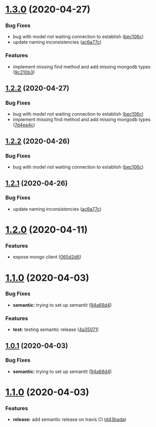 # [1.3.0](https://github.com/gkampitakis/MongoDriver/compare/v1.2.0...v1.3.0) (2020-04-27)


### Bug Fixes

* bug with model not waiting connection to establish ([bec106c](https://github.com/gkampitakis/MongoDriver/commit/bec106c248306f2ae5ef818c86e01f0ea8cc8d1a))
* update naming inconsistencies ([ac6a77c](https://github.com/gkampitakis/MongoDriver/commit/ac6a77c4fa21a6a02eff8f9dfbc23710af43c99c))


### Features

* implement missing find method and add missing mongodb types ([9c210b3](https://github.com/gkampitakis/MongoDriver/commit/9c210b3030fa819e213a1b30970094b2b4e2d845))

## [1.2.2](https://github.com/gkampitakis/MongoDriver/compare/v1.2.1...v1.2.2) (2020-04-27)

### Bug Fixes

-   bug with model not waiting connection to establish ([bec106c](https://github.com/gkampitakis/MongoDriver/commit/bec106c248306f2ae5ef818c86e01f0ea8cc8d1a))
-   implement missing find method and add missing mongodb types ([7d4ea4c](https://github.com/gkampitakis/MongoDriver/commit/7d4ea4c8f10fefb8172c54ba5229e5fcd3fcfdf7))

## [1.2.2](https://github.com/gkampitakis/MongoDriver/compare/v1.2.1...v1.2.2) (2020-04-26)

### Bug Fixes

-   bug with model not waiting connection to establish ([bec106c](https://github.com/gkampitakis/MongoDriver/commit/bec106c248306f2ae5ef818c86e01f0ea8cc8d1a))

## [1.2.1](https://github.com/gkampitakis/MongoDriver/compare/v1.2.0...v1.2.1) (2020-04-26)

### Bug Fixes

-   update naming inconsistencies ([ac6a77c](https://github.com/gkampitakis/MongoDriver/commit/ac6a77c4fa21a6a02eff8f9dfbc23710af43c99c))

# [1.2.0](https://github.com/gkampitakis/MongoDriver/compare/v1.1.0...v1.2.0) (2020-04-11)

### Features

-   expose mongo client ([065d2d6](https://github.com/gkampitakis/MongoDriver/commit/065d2d6b4227299c08a4c9aa9104a41415b5a351))

# [1.1.0](https://github.com/gkampitakis/MongoDriver/compare/v1.0.0...v1.1.0) (2020-04-03)

### Bug Fixes

-   **semantic:** trying to set up semantit ([94a68d4](https://github.com/gkampitakis/MongoDriver/commit/94a68d4d0560aeb3087a62ef6359e811b799be97))

### Features

-   **test:** testing semantic release ([4a35071](https://github.com/gkampitakis/MongoDriver/commit/4a350717c13bbf31dd056f1036bb156ba5d67ba0))

## [1.0.1](https://github.com/gkampitakis/MongoDriver/compare/v1.0.0...v1.0.1) (2020-04-03)

### Bug Fixes

-   **semantic:** trying to set up semantit ([94a68d4](https://github.com/gkampitakis/MongoDriver/commit/94a68d4d0560aeb3087a62ef6359e811b799be97))

# [1.1.0](https://github.com/gkampitakis/MongoDriver/compare/v1.0.0...v1.1.0) (2020-04-03)

### Features

-   **release:** add semantic release on travis CI ([d43bada](https://github.com/gkampitakis/MongoDriver/commit/d43badaad8bab25bcac23498630caf561dcba945))
